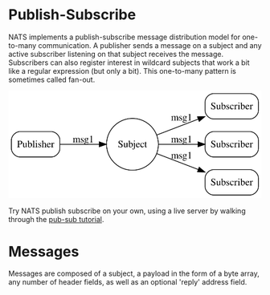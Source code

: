 # Publish-Subscribe

NATS implements a publish-subscribe message distribution model for one-to-many communication. A publisher sends a message on a subject and any active subscriber listening on that subject receives the message. Subscribers can also register interest in wildcard subjects that work a bit like a regular expression \(but only a bit\). This one-to-many pattern is sometimes called fan-out.

![](../.gitbook/assets/pubsub.svg)

Try NATS publish subscribe on your own, using a live server by walking through the [pub-sub tutorial](../developing-with-nats/tutorials/pubsub.md).

# Messages
Messages are composed of a subject, a payload in the form of a byte array, any number of header fields, as well as an optional 'reply' address field.